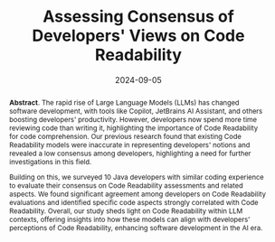 ---
title: "Assessing Consensus of Developers' Views on Code Readability"
authors: '<i>Agnia Sergeyuk, Olga Lvova, Sergey Titov, Anastasiia Serova, Farid Bagirov, and Timofey Bryksin</i>'
status: "published"
collection: publications
permalink: /publications/2024-09-05-readability-consensus
date: 2024-09-05
venue: "the proceedings of <b>PPIG'24</b>"
level: 'Workshop'
pdf: 'https://arxiv.org/abs/2407.03790'
counter_id: 'C56'
abstract: "<p><b>Abstract</b>. The rapid rise of Large Language Models (LLMs) has changed software development, with tools like Copilot, JetBrains AI Assistant, and others boosting developers' productivity. However, developers now spend more time reviewing code than writing it, highlighting the importance of Code Readability for code comprehension. Our previous research found that existing Code Readability models were inaccurate in representing developers' notions and revealed a low consensus among developers, highlighting a need for further investigations in this field.</p><p>Building on this, we surveyed 10 Java developers with similar coding experience to evaluate their consensus on Code Readability assessments and related aspects. We found significant agreement among developers on Code Readability evaluations and identified specific code aspects strongly correlated with Code Readability. Overall, our study sheds light on Code Readability within LLM contexts, offering insights into how these models can align with developers' perceptions of Code Readability, enhancing software development in the AI era.</p>"
---